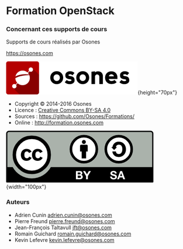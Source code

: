 # Formation OpenStack

### Concernant ces supports de cours

Supports de cours réalisés par Osones

<https://osones.com>

![](images/logo-osones.png){height="70px"}

- Copyright © 2014-2016 Osones
- Licence : [Creative Commons BY-SA 4.0](https://creativecommons.org/licenses/by-sa/4.0/deed.fr)
- Sources : <https://github.com/Osones/Formations/>
- Online : <http://formation.osones.com>

![](images/licence.png){width="100px"}

### Auteurs

- Adrien Cunin <adrien.cunin@osones.com>
- Pierre Freund <pierre.freund@osones.com>
- Jean-François Taltavull <jft@osones.com>
- Romain Guichard <romain.guichard@osones.com>
- Kevin Lefevre <kevin.lefevre@osones.com>

